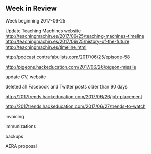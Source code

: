 ## Week in Review

Week beginning 2017-06-25

Update Teaching Machines website
http://teachingmachin.es/2017/06/25/teaching-machines-timeline
http://teachingmachin.es/2017/06/25/history-of-the-future
http://teachingmachin.es/timeline.html

http://podcast.contrafabulists.com/2017/06/25/episode-58

http://pigeons.hackeducation.com/2017/06/26/pigeon-missile

update CV, website

deleted all Facebook and Twitter posts older than 90 days

http://2017trends.hackeducation.com/2017/06/26/job-placement

http://2017trends.hackeducation.com/2017/06/27/trends-to-watch

invoicing

immunizations

backups

AERA proposal
